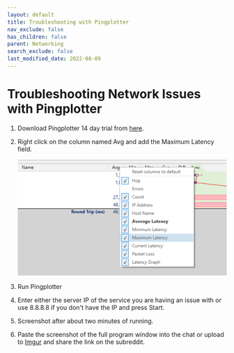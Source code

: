 ```yaml
---
layout: default
title: Troubleshooting with Pingplotter
nav_exclude: false
has_children: false
parent: Networking
search_exclude: false
last_modified_date: 2022-08-09
---
```

# Troubleshooting Network Issues with Pingplotter

1. Download Pingplotter 14 day trial from [here](https://www.pingplotter.com/download).
2. Right click on the column named Avg and add the Maximum Latency field.

    ![Pingplotter column](/assets/factoids/pingplotter.png)

3. Run Pingplotter
4. Enter either the server IP of the service you are having an issue with or use 8.8.8.8 if you don't have the IP and press Start.
5. Screenshot after about two minutes of running.
6. Paste the screenshot of the full program window into the chat or upload to [Imgur](https://imgur.com) and share the link on the subreddit.
